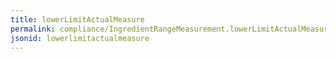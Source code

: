 ```yaml
---
title: lowerLimitActualMeasure
permalink: compliance/IngredientRangeMeasurement.lowerLimitActualMeasure.html
jsonid: lowerlimitactualmeasure
---
```

